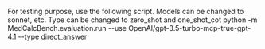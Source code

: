 For testing purpose, use the following script. Models can be changed to sonnet, etc. Type can be changed to zero_shot and one_shot_cot
python -m MedCalcBench.evaluation.run --use OpenAI/gpt-3.5-turbo-mcp-true-gpt-4.1 --type direct_answer
